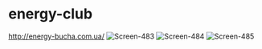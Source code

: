 # energy-club
http://energy-bucha.com.ua/
![Screen-483](https://user-images.githubusercontent.com/100195623/208886837-18a32387-f87d-411d-8578-f0da14889c06.png)
![Screen-484](https://user-images.githubusercontent.com/100195623/208886848-03144cff-6b1a-4221-a90e-0fcec124c2d8.png)
![Screen-485](https://user-images.githubusercontent.com/100195623/208886858-ce80034a-80d3-4d44-9ad2-20d18ade1d15.png)
